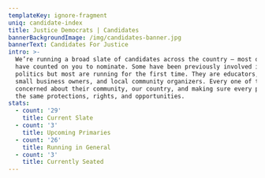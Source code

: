 ```yaml
---
templateKey: ignore-fragment
uniq: candidate-index
title: Justice Democrats | Candidates
bannerBackgroundImage: /img/candidates-banner.jpg
bannerText: Candidates For Justice
intro: >-
  We’re running a broad slate of candidates across the country — most of whom we
  have counted on you to nominate. Some have been previously involved in
  politics but most are running for the first time. They are educators, nurses,
  small business owners, and local community organizers. Every one of them is
  concerned about their community, our country, and making sure every person has
  the same protections, rights, and opportunities.
stats:
  - count: '29'
    title: Current Slate
  - count: '3'
    title: Upcoming Primaries
  - count: '26'
    title: Running in General
  - count: '3'
    title: Currently Seated
---
```


